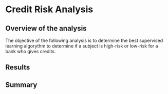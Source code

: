 # Credit Risk Analysis
## Overview of the analysis
The objective of the following analysis is to determine the best supervised learning algorythm to determine if a subject is high-risk or low-risk for a bank who gives credits. 
## Results
## Summary
